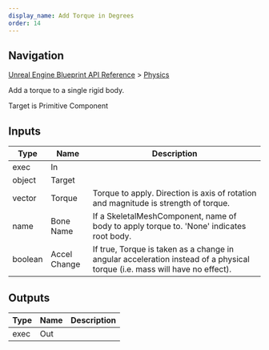 ```yaml
---
display_name: Add Torque in Degrees
order: 14
---
```

## Navigation

[Unreal Engine Blueprint API Reference](https://dev.epicgames.com/documentation/en-us/unreal-engine/BlueprintAPI) > [Physics](https://dev.epicgames.com/documentation/en-us/unreal-engine/BlueprintAPI/Physics)

Add a torque to a single rigid body.

Target is Primitive Component

## Inputs

| Type | Name | Description |
| --- | --- | --- |
| exec | In |  |
| object | Target |  |
| vector | Torque | Torque to apply. Direction is axis of rotation and magnitude is strength of torque. |
| name | Bone Name | If a SkeletalMeshComponent, name of body to apply torque to. 'None' indicates root body. |
| boolean | Accel Change | If true, Torque is taken as a change in angular acceleration instead of a physical torque (i.e. mass will have no effect). |

## Outputs

| Type | Name | Description |
| --- | --- | --- |
| exec | Out |  |
